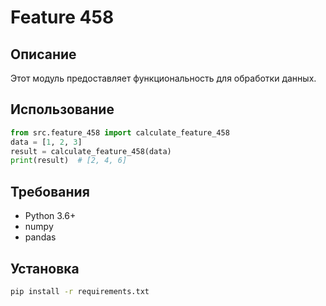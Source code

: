 # Feature 458
## Описание
Этот модуль предоставляет функциональность для обработки данных.
## Использование
```python
from src.feature_458 import calculate_feature_458
data = [1, 2, 3]
result = calculate_feature_458(data)
print(result)  # [2, 4, 6]
```
## Требования
- Python 3.6+
- numpy
- pandas
## Установка
```bash
pip install -r requirements.txt
```